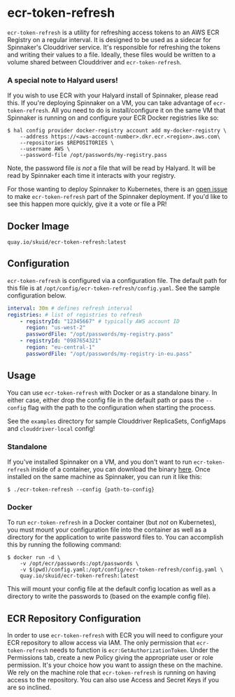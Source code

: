 # ecr-token-refresh

`ecr-token-refresh` is a utility for refreshing access tokens to an AWS ECR Registry on a regular interval. It is designed to be used as a sidecar for Spinnaker's Clouddriver service. It's responsible for refreshing the tokens and writing their values to a file. Ideally, these files would be written to a volume shared between Clouddriver and `ecr-token-refresh`.


### A special note to Halyard users!

If you wish to use ECR with your Halyard install of Spinnaker, please read this. If you're deploying Spinnaker on a VM, you can take advantage of `ecr-token-refresh`. All you need to do is install/configure it on the same VM that Spinnaker is running on and configure your ECR Docker registries like so: 

```
$ hal config provider docker-registry account add my-docker-registry \
    --address https://<aws-account-number>.dkr.ecr.<region>.aws.com\
    --repositories $REPOSITORIES \
    --username AWS \
    --password-file /opt/passwords/my-registry.pass 
```

Note, the password file _is not_ a file that will be read by Halyard. It will be read by Spinnaker each time it interacts with your registry.

For those wanting to deploy Spinnaker to Kubernetes, there is an [open issue](https://github.com/spinnaker/halyard/issues/597) to make `ecr-token-refresh` part of the Spinnaker deployment. If you'd like to see this happen more quickly, give it a vote or file a PR! 



## Docker Image
`quay.io/skuid/ecr-token-refresh:latest`

## Configuration

`ecr-token-refresh` is configured via a configuration file. The default path for this file is at `/opt/config/ecr-token-refresh/config.yaml`. See the sample configuration below.

```yaml
interval: 30m # defines refresh interval
registries: # list of registries to refresh
    - registryId: "12345667" # typically AWS account ID
      region: "us-west-2" 
      passwordFile: "/opt/passwords/my-registry.pass"
    - registryId: "0987654321"
      region: "eu-central-1"
      passwordFile: "/opt/passwords/my-registry-in-eu.pass"
```

## Usage

You can use `ecr-token-refresh` with Docker or as a standalone binary. In either case, either drop the config file in the default path or pass the `--config` flag with the path to the configuration when starting the process.

See the `examples` directory for sample Clouddriver ReplicaSets, ConfigMaps and `clouddriver-local` config!

### Standalone

If you've installed Spinnaker on a VM, and you don't want to run `ecr-token-refresh` inside of a container, you can download the binary [here](https://github.com/skuid/ecr-token-refresh/releases/tag/1.0.0). Once installed on the same machine as Spinnaker, you can run it like this:

```
$ ./ecr-token-refresh --config {path-to-config}
```

### Docker

To run `ecr-token-refresh` in a Docker container (but _not_ on Kubernetes), you must mount your configuration file into the container as well as a directory for the application to write password files to. You can accomplish this by running the following command:

```
$ docker run -d \
	-v /opt/ecr/passwords:/opt/passwords \
	-v $(pwd)/config.yaml:/opt/config/ecr-token-refresh/config.yaml \
	quay.io/skuid/ecr-token-refresh:latest
```

This will mount your config file at the default config location as well as a directory to write the passwords to (based on the example config file).


## ECR Repository Configuration

In order to use `ecr-token-refresh` with ECR you will need to configure your ECR repository to allow access via IAM. The only permission that `ecr-token-refresh` needs to function is `ecr:GetAuthorizationToken`. Under the Permissions tab, create a new Policy giving the appropriate user or role permission. It's your choice how you want to assign these on the machine. We rely on the machine role that `ecr-token-refresh` is running on having access to the repository. You can also use Access and Secret Keys if you are so inclined.
